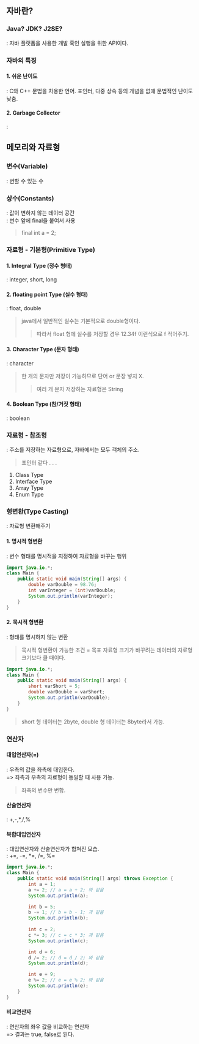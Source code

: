 ## 자바란?
### Java? JDK? J2SE?
: 자바 플랫폼을 사용한 개발 혹인 실행을 위한 API이다.

### 자바의 특징
#### 1. 쉬운 난이도 
: C와 C++ 문법을 차용한 언어. 포인터, 다중 상속 등의 개념을 없애 문법적인 난이도 낮춤.
#### 2. Garbage Collector
: 

## 메모리와 자료형
### 변수(Variable)
: 변할 수 있는 수
### 상수(Constants)
: 값이 변하지 않는 데이터 공간\
: 변수 앞에 final을 붙여서 사용
> final int a = 2;

### 자료형 - 기본형(Primitive Type)
#### 1. Integral Type (정수 형태)
: integer, short, long
#### 2. floating point Type (실수 형태)
: float, double
> java에서 일반적인 실수는 기본적으로 double형이다.
>> 따라서 float 형에 실수를 저장할 경우 12.34f 이런식으로 f 적어주기.
#### 3. Character Type (문자 형태)
: character
> 한 개의 문자만 저장이 가능하므로 단어 or 문장 넣지 X.
>> 여러 개 문자 저장하는 자료형은 String
#### 4. Boolean Type (참/거짓 형태)
: boolean

### 자료형 - 참조형
: 주소를 저장하는 자료형으로, 자바에서는 모두 객체의 주소.
> 포인터 같다 . . .
1. Class Type
2. Interface Type
3. Array Type
4. Enum Type

### 형변환(Type Casting)
: 자료형 변환해주기
#### 1. 명시적 형변환
: 변수 형태를 명시적을 지정하여 자료형을 바꾸는 행위
``` java
import java.io.*;
class Main {
    public static void main(String[] args) {
        double varDouble = 98.76;
        int varInteger = (int)varDouble;
        System.out.println(varInteger);	
    }
}
```
#### 2. 묵시적 형변환
: 형태를 명시하지 않는 변환
> 묵시적 형변환이 가능한 조건 = 목표 자료형 크기가 바꾸려는 데이터의 자료형 크기보다 클 때이다.
``` java
import java.io.*;
class Main {
    public static void main(String[] args) {
        short varShort = 5;
        double varDouble = varShort;
        System.out.println(varDouble); 
    }
}
```
> short 형 데이터는 2byte, double 형 데이터는 8byte라서 가능.

### 연산자
#### 대입연산자(=)
: 우측의 값을 좌측에 대입한다.\
=> 좌측과 우측의 자료형이 동일할 때 사용 가능.
> 좌측의 변수만 변함.
#### 산술연산자
: +,-,*,/,%
#### 복합대입연산자
: 대입연산자와 산술연산자가 합쳐진 모습.\
: +=, -=, *=, /=, %=
``` java
import java.io.*;
class Main {
    public static void main(String[] args) throws Exception {
        int a = 1;
        a += 2;	// a = a + 2; 와 같음
        System.out.println(a);

        int b = 5;
        b -= 1;	// b = b - 1; 과 같음
        System.out.println(b);
	
        int c = 2;
        c *= 3;	// c = c * 3; 과 같음
        System.out.println(c);

        int d = 6;
        d /= 2;	// d = d / 2; 와 같음
        System.out.println(d);

        int e = 9;
        e %= 2;	// e = e % 2; 와 같음
        System.out.println(e);
    }
}
```
#### 비교연산자
: 연산자의 좌우 값을 비교하는 연산자\
=> 결과는 true, false로 된다.